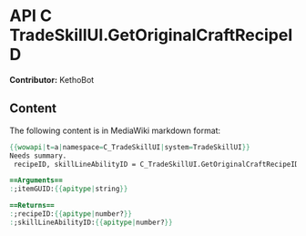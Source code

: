 # API C TradeSkillUI.GetOriginalCraftRecipeID

**Contributor:** KethoBot

## Content

The following content is in MediaWiki markdown format:

```mediawiki
{{wowapi|t=a|namespace=C_TradeSkillUI|system=TradeSkillUI}}
Needs summary.
 recipeID, skillLineAbilityID = C_TradeSkillUI.GetOriginalCraftRecipeID(itemGUID)

==Arguments==
:;itemGUID:{{apitype|string}}

==Returns==
:;recipeID:{{apitype|number?}}
:;skillLineAbilityID:{{apitype|number?}}
```